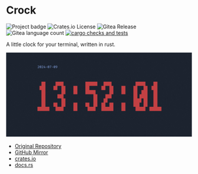 # Crock

![Project badge](https://img.shields.io/badge/language-Rust-blue.svg)
![Crates.io License](https://img.shields.io/crates/l/crock)
![Gitea Release](https://img.shields.io/gitea/v/release/PlexSheep/crock?gitea_url=https%3A%2F%2Fgit.cscherr.de)
![Gitea language count](https://img.shields.io/gitea/languages/count/PlexSheep/crock?gitea_url=https%3A%2F%2Fgit.cscherr.de)
[![cargo checks and tests](https://github.com/PlexSheep/crock/actions/workflows/cargo.yaml/badge.svg)](https://github.com/PlexSheep/crock/actions/workflows/cargo.yaml)

A little clock for your terminal, written in rust.

![screenshot](data/media/screenshot.png)

* [Original Repository](https://git.cscherr.de/PlexSheep/crock)
* [GitHub Mirror](https://github.com/PlexSheep/crock)
* [crates.io](https://crates.io/crates/crock)
* [docs.rs](https://docs.rs/crate/crock/)
